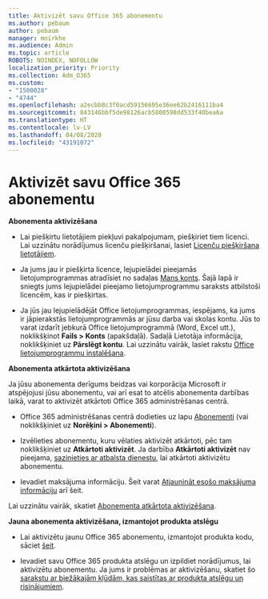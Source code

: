 ```yaml
---
title: Aktivizēt savu Office 365 abonementu
ms.author: pebaum
author: pebaum
manager: mnirkhe
ms.audience: Admin
ms.topic: article
ROBOTS: NOINDEX, NOFOLLOW
localization_priority: Priority
ms.collection: Adm_O365
ms.custom:
- "1500028"
- "4744"
ms.openlocfilehash: a2ecbb8c3f0acd59156695e36ee62b2416111ba4
ms.sourcegitcommit: 843146bbf5de98126acb5808598dd533f40bea6a
ms.translationtype: HT
ms.contentlocale: lv-LV
ms.lasthandoff: 04/08/2020
ms.locfileid: "43191072"
---
```

# <a name="activate-your-office-365-subscription"></a>Aktivizēt savu Office 365 abonementu

**Abonementa aktivizēšana**

- Lai piešķirtu lietotājiem piekļuvi pakalpojumam, piešķiriet tiem licenci. Lai uzzinātu norādījumus licenču piešķiršanai, lasiet [Licenču piešķiršana lietotājiem](https://docs.microsoft.com/microsoft-365/admin/manage/assign-licenses-to-users?view=o365-worldwide).

- Ja jums jau ir piešķirta licence, lejupielādei pieejamās lietojumprogrammas atradīsiet no sadaļas [Mans konts](https://portal.office.com/account/#installs). Šajā lapā ir sniegts jums lejupielādei pieejamo lietojumprogrammu saraksts atbilstoši licencēm, kas ir piešķirtas.

- Ja jūs jau lejupielādējāt Office lietojumprogrammas, iespējams, ka jums ir jāpierakstās lietojumprogrammās ar jūsu darba vai skolas kontu. Jūs to varat izdarīt jebkurā Office lietojumprogrammā (Word, Excel utt.), noklikšķinot **Fails > Konts** (apakšdaļā). Sadaļā Lietotāja informācija, noklikšķiniet uz **Pārslēgt kontu**. Lai uzzinātu vairāk, lasiet rakstu [Office lietojumprogrammu instalēšana](https://docs.microsoft.com/microsoft-365/admin/setup/install-applications).

**Abonementa atkārtota aktivizēšana**

Ja jūsu abonementa derīgums beidzas vai korporācija Microsoft ir atspējojusi jūsu abonementu, vai arī esat to atcēlis abonementa darbības laikā, varat to aktivizēt atkārtoti Office 365 administrēšanas centrā.

- Office 365 administrēšanas centrā dodieties uz lapu [Abonementi](https://go.microsoft.com/fwlink/p/?linkid=842054) (vai noklikšķiniet uz **Norēķini > Abonementi**).

- Izvēlieties abonementu, kuru vēlaties aktivizēt atkārtoti, pēc tam noklikšķiniet uz **Atkārtoti aktivizēt**. Ja darbība **Atkārtoti aktivizēt** nav pieejama, [sazinieties ar atbalsta dienestu](https://support.office.com/article/call-support-32a17ca7-6fa0-4870-8a8d-e25ba4ccfd4b), lai atkārtoti aktivizētu abonementu.

- Ievadiet maksājuma informāciju. Šeit varat [Atjaunināt esošo maksājuma informāciju](https://docs.microsoft.com/microsoft-365/commerce/billing-and-payments/add-update-or-remove-credit-card-or-bank-account?view=o365-worldwide) arī šeit.

Lai uzzinātu vairāk, skatiet [Abonementa atkārtota aktivizēšana](https://docs.microsoft.com/office365/admin/subscriptions-and-billing/reactivate-your-subscription).

**Jauna abonementa aktivizēšana, izmantojot produkta atslēgu**

- Lai aktivizētu jaunu Office 365 abonementu, izmantojot produkta kodu, sāciet [šeit](https://support.office.com/article/where-to-enter-your-office-product-key-0a82e5ae-739e-4b92-a6f4-2ec780c185db).

- Ievadiet savu Office 365 produkta atslēgu un izpildiet norādījumus, lai aktivizētu abonementu. Ja jums ir problēmas ar aktivizēšanu, skatiet šo [sarakstu ar biežākajām kļūdām, kas saistītas ar produkta atslēgu un risinājumiem](https://docs.microsoft.com/microsoft-365/commerce/product-key-errors-and-solutions).
